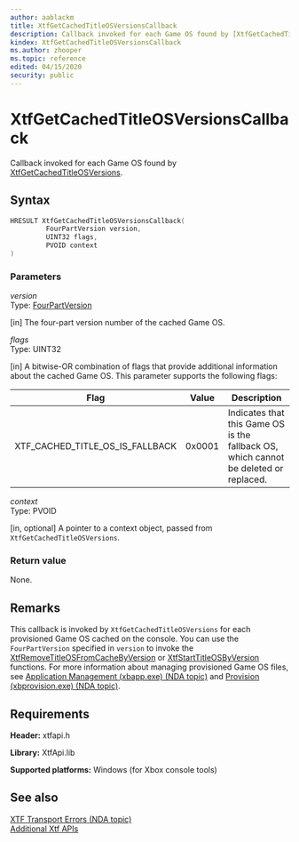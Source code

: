 ```yaml
---
author: aablackm
title: XtfGetCachedTitleOSVersionsCallback
description: Callback invoked for each Game OS found by [XtfGetCachedTitleOSVersions](xtfgetcachedtitleosversions-xtfapi-xbox-windows-m.md).
kindex: XtfGetCachedTitleOSVersionsCallback
ms.author: zhooper
ms.topic: reference
edited: 04/15/2020
security: public
---
```


# XtfGetCachedTitleOSVersionsCallback
  
Callback invoked for each Game OS found by [XtfGetCachedTitleOSVersions](xtfgetcachedtitleosversions-xtfapi-xbox-windows-m.md).  
  
<a id="syntaxSection"></a>
  
## Syntax
  
```cpp
HRESULT XtfGetCachedTitleOSVersionsCallback(
         FourPartVersion version,
         UINT32 flags,
         PVOID context
)  
```
  
<a id="parametersSection"></a>
  
### Parameters
  
*version*  
Type: [FourPartVersion](../structs/fourpartversion-xtfapi-xbox-windows-s.md)  
  
\[in\] The four-part version number of the cached Game OS.  
  
*flags*  
Type: UINT32  
  
\[in\] A bitwise-OR combination of flags that provide additional information about the cached Game OS. This parameter supports the following flags:
  
| Flag | Value | Description |  
| ---- | ----- | ----------- |  
| XTF_CACHED_TITLE_OS_IS_FALLBACK | 0x0001 | Indicates that this Game OS is the fallback OS, which cannot be deleted or replaced. |
  
*context*  
Type: PVOID  
  
\[in, optional\] A pointer to a context object, passed from `XtfGetCachedTitleOSVersions`.  
  
<a id="retvalSection"></a>
  
### Return value
  
None.  
  
<a id="remarksSection"></a>
  
## Remarks
  
This callback is invoked by `XtfGetCachedTitleOSVersions` for each provisioned Game OS cached on the console. You can use the `FourPartVersion` specified in `version` to invoke the [XtfRemoveTitleOSFromCacheByVersion](xtfremovetitleosfromcachebyversion-xtfapi-xbox-windows-m.md) or [XtfStartTitleOSByVersion](xtfstarttitleosbyversion-xtfapi-xbox-windows-m.md) functions. For more information about managing provisioned Game OS files, see [Application Management (xbapp.exe) (NDA topic)](../../../../../tools-console/xbox-tools-and-apis/commandlinetools/xbapp.md) and [Provision (xbprovision.exe) (NDA topic)](../../../../../tools-console/xbox-tools-and-apis/commandlinetools/xbprovision.md).  
  
<a id="requirementsSection"></a>
  
## Requirements
  
**Header:** xtfapi.h  
  
**Library:** XtfApi.lib  
  
**Supported platforms:** Windows (for Xbox console tools)  
  
<a id="seealsoSection"></a>
  
## See also  
  
[XTF Transport Errors (NDA topic)](../../../../../tools-console/xbox-tools-and-apis/commandlinetools/xtf-transport-errors.md)  
[Additional Xtf APIs](../atoc-xtfapi.md)  
  
